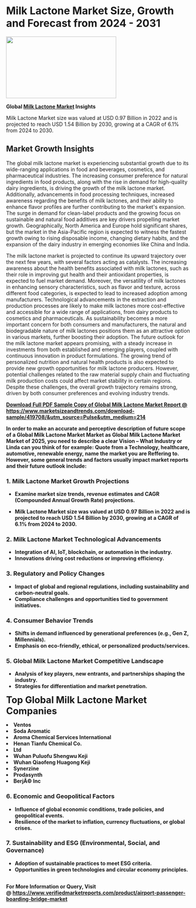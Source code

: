 <H1>Milk Lactone Market Size, Growth and Forecast from 2024 - 2031</H1><img class="aligncenter size-medium wp-image-584254" src="https://thirdeyenews.in/wp-content/uploads/2024/09/Global-Market-Research-300x168.jpeg" alt="" width="300" height="168" /><p><strong>Global&nbsp;<a href="https://www.marketsizeandtrends.com/download-sample/419708/&amp;utm_source=Pulse&amp;utm_medium=214">Milk Lactone Market</a> Insights</strong></p><p>Milk Lactone Market size was valued at USD 0.97 Billion in 2022 and is projected to reach USD 1.54 Billion by 2030, growing at a CAGR of 6.1% from 2024 to 2030.</p><p><h2>Market Growth Insights</h2> <p>The global milk lactone market is experiencing substantial growth due to its wide-ranging applications in food and beverages, cosmetics, and pharmaceutical industries. The increasing consumer preference for natural ingredients in food products, along with the rise in demand for high-quality dairy ingredients, is driving the growth of the milk lactone market. Additionally, advancements in food processing techniques, increased awareness regarding the benefits of milk lactones, and their ability to enhance flavor profiles are further contributing to the market's expansion. The surge in demand for clean-label products and the growing focus on sustainable and natural food additives are key drivers propelling market growth. Geographically, North America and Europe hold significant shares, but the market in the Asia-Pacific region is expected to witness the fastest growth owing to rising disposable income, changing dietary habits, and the expansion of the dairy industry in emerging economies like China and India.</p> <p><strong><a href="#"></a></strong></p> <p>The milk lactone market is projected to continue its upward trajectory over the next few years, with several factors acting as catalysts. The increasing awareness about the health benefits associated with milk lactones, such as their role in improving gut health and their antioxidant properties, is expected to fuel market demand. Moreover, the versatility of milk lactones in enhancing sensory characteristics, such as flavor and texture, across different food categories, is expected to lead to increased adoption among manufacturers. Technological advancements in the extraction and production processes are likely to make milk lactones more cost-effective and accessible for a wide range of applications, from dairy products to cosmetics and pharmaceuticals. As sustainability becomes a more important concern for both consumers and manufacturers, the natural and biodegradable nature of milk lactones positions them as an attractive option in various markets, further boosting their adoption. The future outlook for the milk lactone market appears promising, with a steady increase in investments from both established and emerging players, coupled with continuous innovation in product formulations. The growing trend of personalized nutrition and natural health products is also expected to provide new growth opportunities for milk lactone producers. However, potential challenges related to the raw material supply chain and fluctuating milk production costs could affect market stability in certain regions. Despite these challenges, the overall growth trajectory remains strong, driven by both consumer preferences and evolving industry trends. <p><strong><a href="#"></p><p><span class=""><strong>Download Full PDF Sample Copy of Global Milk Lactone Market Report</strong> @ <a href="https://www.marketsizeandtrends.com/download-sample/419708/&amp;utm_source=Pulse&amp;utm_medium=214" target="_blank">https://www.marketsizeandtrends.com/download-sample/419708/&amp;utm_source=Pulse&amp;utm_medium=214</a></span></p><p>In order to make an accurate and perceptive description of future scope of a Global&nbsp;Milk Lactone Market Market as Global&nbsp;Milk Lactone Market Market of 2025, you need to describe a clear Vision &ndash; What Industry or Linda can you think of for example: Quote from a Technology, healthcare, automotive, renewable energy, name the market you are Reffering to. However, some general trends and factors usually impact market reports and their future outlook include:</p><h3>1.&nbsp;<strong>Milk Lactone Market Growth Projections</strong></h3><ul><li>Examine market size trends, revenue estimates and CAGR (Compounded Annual Growth Rate) projections.</li><li><p>Milk Lactone Market size was valued at USD 0.97 Billion in 2022 and is projected to reach USD 1.54 Billion by 2030, growing at a CAGR of 6.1% from 2024 to 2030.</p></li></ul><h3>2.&nbsp;<strong>Milk Lactone Market Technological Advancements</strong></h3><ul><li>Integration of AI, IoT, blockchain, or automation in the industry.</li><li>Innovations driving cost reductions or improving efficiency.</li></ul><h3>3.&nbsp;<strong>Regulatory and Policy Changes</strong></h3><ul><li>Impact of global and regional regulations, including sustainability and carbon-neutral goals.</li><li>Compliance challenges and opportunities tied to government initiatives.</li></ul><h3>4.&nbsp;<strong>Consumer Behavior Trends</strong></h3><ul><li>Shifts in demand influenced by generational preferences (e.g., Gen Z, Millennials).</li><li>Emphasis on eco-friendly, ethical, or personalized products/services.</li></ul><h3>5.&nbsp;<strong>Global Milk Lactone Market Competitive Landscape</strong></h3><ul><li>Analysis of key players, new entrants, and partnerships shaping the industry.</li><li>Strategies for differentiation and market penetration.</li></ul><p data-pm-slice="1 1 []"><span style="color: inherit; font-family: inherit; font-size: 25px;">Top Global Milk Lactone Market Companies</span></p><div class="" data-test-id=""><p><li>Ventos</li><li> Soda Aromatic</li><li> Aroma Chemical Services International</li><li> Henan Tianfu Chemical Co.</li><li>Ltd</li><li> Wuhan Puluofu Shengwu Keji</li><li> Wuhan Qiaofeng Huagong Keji</li><li> Synerzine</li><li> Prodasynth</li><li> BerjÃ© Inc</li></p></div><h3>6.&nbsp;<strong>Economic and Geopolitical Factors</strong></h3><ul><li>Influence of global economic conditions, trade policies, and geopolitical events.</li><li>Resilience of the market to inflation, currency fluctuations, or global crises.</li></ul><h3>7.&nbsp;<strong>Sustainability and ESG (Environmental, Social, and Governance)</strong></h3><ul><li>Adoption of sustainable practices to meet ESG criteria.</li><li>Opportunities in green technologies and circular economy principles.</li></ul><h2><strong style="font-size: 14px;">For More Information or Query, Visit @&nbsp;</strong><a style="background-color: #ffffff; font-size: 14px;" href="https://www.marketsizeandtrends.com/report/milk-lactone-market/" target="_blank">https://www.verifiedmarketreports.com/product/airport-passenger-boarding-bridge-market</a></h2>
